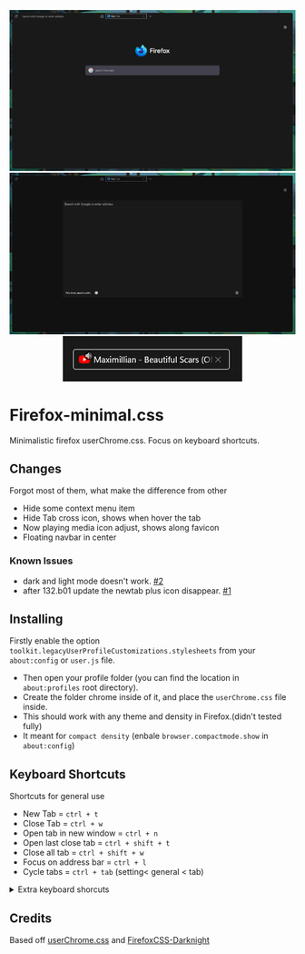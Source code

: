 <p align="center">
<img src="./scrennshots/img0.png" alt="ScreenShot"/>
<img src="./scrennshots/img1.jpg" alt="ScreenShot of Floating navbar"/>
<img src="./scrennshots/img2.jpg" alt="ScreenShot of media icon in tab" />
</p>


# Firefox-minimal.css

Minimalistic firefox userChrome.css. Focus on keyboard shortcuts.

## Changes
Forgot most of them, what make the difference from other
 - Hide some context menu item
 - Hide Tab cross icon, shows when hover the tab
 - Now playing media icon adjust, shows along favicon
 - Floating navbar in center

### Known Issues
- dark and light mode doesn't work. [#2](https://github.com/farhanspace/Firefox-minimal.css/issues/2)
- after 132.b01 update the newtab plus icon disappear. [#1](https://github.com/farhanspace/Firefox-minimal.css/issues/1)

 ## Installing
Firstly enable the option `toolkit.legacyUserProfileCustomizations.stylesheets` from your `about:config` or `user.js` file.
- Then open your profile folder (you can find the location in `about:profiles` root directory).
- Create the folder chrome inside of it, and place the `userChrome.css` file inside.
- This should work with any theme and density in Firefox.(didn't tested fully)
- It meant for `compact density` (enbale `browser.compactmode.show` in `about:config`)

## Keyboard Shortcuts
Shortcuts for general use
- New Tab = ` ctrl + t `
- Close Tab = ` ctrl + w `
- Open tab in new window = ` ctrl + n `
- Open last close tab = ` ctrl + shift + t `
- Close all tab = ` ctrl + shift + w `
- Focus on address bar = ` ctrl + l `
- Cycle tabs = ` ctrl + tab ` (setting< general < tab)

<details>
<summary> Extra keyboard shorcuts</summary>

- Open menu bar  = ` alt `
- Bookmark sidepanel = ` ctrl + b `
- Bookmark Library = ` ctrl + shift + o `
- Show / Hide bookmark bar = ` ctrl + shift + b `
- History sidepanel = ` ctrl + h `
- Donwloads = ` ctlr + j `
- Find in page = ` ctrl + f `
- Open defautl search open = ` ctrl + e `
- about:addons = ` ctrl + shift + a `

</details>

## Credits
Based off [userChrome.css](https://github.com/ericmurphyxyz/userChrome.css) and [FirefoxCSS-Darknight](https://github.com/BriLHR/FirefoxCSS-Darknight)
